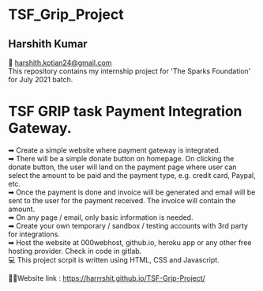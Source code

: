 # TSF_Grip_Project
## Harshith Kumar
📧 harshith.kotian24@gmail.com
<br>This repository contains my internship project for 'The Sparks Foundation' for July 2021 batch.
# TSF GRIP task Payment Integration Gateway.
➡ Create a simple website where payment gateway is integrated.<br>
➡ There will be a simple donate button on homepage. On clicking the donate button, the user will land on the payment page where user can select the amount to be paid and the payment type, e.g. credit card, Paypal, etc.<br>
➡ Once the payment is done and invoice will be generated and email will be sent to the user for the payment received. The invoice will contain the amount.<br>
➡ On any page / email, only basic information is needed.<br>
➡ Create your own temporary / sandbox / testing accounts with 3rd party for integrations.<br>
➡ Host the website at 000webhost, github.io, heroku app or any other free hosting provider. Check in code in gitlab.<br>
💻 This project scrpit is written using HTML, CSS and Javascript.
  
 🚀🚀Website link : https://harrrshit.github.io/TSF-Grip-Project/
